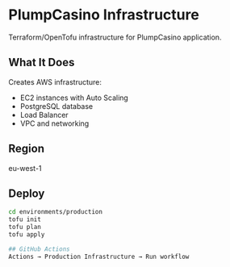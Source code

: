 # PlumpCasino Infrastructure

Terraform/OpenTofu infrastructure for PlumpCasino application.

## What It Does

Creates AWS infrastructure:
- EC2 instances with Auto Scaling
- PostgreSQL database
- Load Balancer
- VPC and networking

## Region

eu-west-1

## Deploy
```bash
cd environments/production
tofu init
tofu plan
tofu apply

## GitHub Actions
Actions → Production Infrastructure → Run workflow